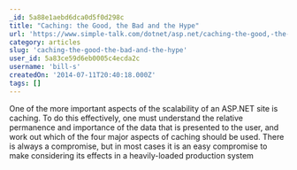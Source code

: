 ```yaml
---
_id: 5a88e1aebd6dca0d5f0d298c
title: "Caching: the Good, the Bad and the Hype"
url: 'https://www.simple-talk.com/dotnet/asp.net/caching-the-good,-the-bad-and-the-hype/'
category: articles
slug: 'caching-the-good-the-bad-and-the-hype'
user_id: 5a83ce59d6eb0005c4ecda2c
username: 'bill-s'
createdOn: '2014-07-11T20:40:18.000Z'
tags: []
---
```


One of the more important aspects of the scalability of an ASP.NET site is caching.  To do this effectively, one must understand the relative permanence and importance of the data that is presented to the user, and work out which of the four major aspects of caching should be used. There is always a compromise, but in most cases it is an easy compromise to make considering its effects in a heavily-loaded production system

